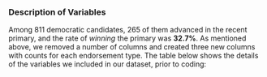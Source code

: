 ### Description of Variables

Among 811 democratic candidates, 265 of them advanced in the recent primary, and the rate of _winning_ the primary was **32.7%**. As mentioned above, we removed a number of columns and created three new columns with counts for each endorsement type. The table below shows the details of the variables we included in our dataset, prior to coding:
